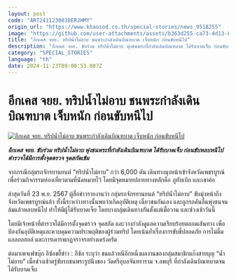 ```yaml
---
layout: post
code: "ART2411230838ERJHMY"
origin_url: "https://www.khaosod.co.th/special-stories/news_9518255"
image: "https://github.com/user-attachments/assets/b363d255-ca73-4d13-8aae-b911278b60ed"
title: "อีกเคส จยย. ทริปน้ำไม่อาบ ชนพระกำลังเดินบิณฑบาต เจ็บหนัก ก่อนขับหนีไป"
description: "อีกเคส จยย. ขับร่วม ทริปน้ำไม่อาบ พุ่งชนพระที่กำลังเดินบิณฑบาต ได้รับบาดเจ็บ ก่อนขับหลบหนีไป ตำรวจได้มีการตั้งจุดตรวจ จุดสกัดเข้ม"
category: "SPECIAL_STORIES"
language: "th"
date: 2024-11-23T09:00:53.087Z
---
```


# อีกเคส จยย. ทริปน้ำไม่อาบ ชนพระกำลังเดินบิณฑบาต เจ็บหนัก ก่อนขับหนีไป

[![อีกเคส จยย. ทริปน้ำไม่อาบ ชนพระกำลังเดินบิณฑบาต เจ็บหนัก ก่อนขับหนีไป](https://www.khaosod.co.th/wpapp/uploads/2024/11/Nam-Mai-Ap23-11-11.jpg "อีกเคส จยย. ทริปน้ำไม่อาบ ชนพระกำลังเดินบิณฑบาต เจ็บหนัก ก่อนขับหนีไป")](https://www.khaosod.co.th/wpapp/uploads/2024/11/Nam-Mai-Ap23-11-11.jpg)

_**อีกเคส จยย. ขับร่วม ทริปน้ำไม่อาบ พุ่งชนพระที่กำลังเดินบิณฑบาต ได้รับบาดเจ็บ ก่อนขับหลบหนีไป ตำรวจได้มีการตั้งจุดตรวจ จุดสกัดเข้ม**_

จากกรณีกลุ่มรถจักรยานยนต์ “ทริปน้ำไม่อาบ” กว่า 6,000 คัน เดินทางมุงหน้าเข้าจังหวัดเพชรบูรณ์ เพื่อร่วมกิจกรรมท่องเที่ยวตามที่นัดหมายไว้ โดยมีจุดหมายปลายทางหลักคือ ภูทับเบิก และเขาค้อ

ล่าสุดวันที่ 23 พ.ย. 2567 ผู้สื่อข่าวรายงานว่า กลุ่มรถจักรยานยนต์ “ทริปน้ำไม่อาบ” ขับมุ่งหน้าถึงจังหวัดเพชรบูรณ์แล้ว ทั้งนี้ระหว่างทางนั้นพบว่าเกิดอุบัติเหตุ เฉี่ยวชนกันเอง และถูกรถคันอื่นพุ่งชนจนล้มแล้วหลบหนีไป ทำให้มีผู้ได้รับบาดเจ็บ โดยบางกลุ่มเดินทางกันตั้งแต่เมื่อวาน และช่วงเช้าวันนี้

โดยมีเจ้าหน้าที่ตำรวจได้มีการตั้งจุดตรวจ จุดสกัด และวางกำลังดูแลความเรียบร้อยตลอดเส้นทาง เพื่อป้องกันอุบัติเหตุและควบคุมความประพฤติของผู้ร่วมทริป โดยเน้นย้ำเรื่องการขับขี่ปลอดภัย การไม่ดื่มแอลกอฮอล์ และการเคารพกฎจราจรอย่างเคร่งครัด

ต่อมาเพจเฟซบุ๊ก อีซ้อขยี้ข่าว : อีซ้อ ระบุว่า ชนแล้วหนีอีกหนึ่งผลงานของกลุ่มสมาชิกแก๊งสายบุญ “น้ำไม่อาบ” เมื่อช่วงเช้าตรู่ขับรถชนพระรูปนึงของ วัดศรีอุบลจันทราราม จ.ลพบุรี ที่กำลังเดินบิณฑบาตจนได้รับบาดเจ็บ